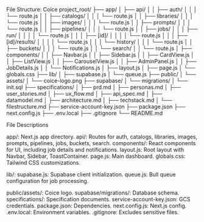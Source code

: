 File Structure: Coice
project_root/
├── app/
│   ├── api/
│   │   ├── auth/
│   │   │   └── route.js
│   │   ├── catalogs/
│   │   │   └── route.js
│   │   ├── libraries/
│   │   │   └── route.js
│   │   ├── images/
│   │   │   └── route.js
│   │   ├── prompts/
│   │   │   └── route.js
│   │   ├── pipelines/
│   │   │   └── route.js
│   │   ├── jobs/
│   │   │   ├── run/
│   │   │   │   └── route.js
│   │   │   ├── [id]/
│   │   │   │   └── route.js
│   │   │   ├── [id]/results/
│   │   │   │   └── route.js
│   │   │   └── history/
│   │   │       └── route.js
│   │   ├── buckets/
│   │   │   └── route.js
│   │   └── search/
│   │       └── route.js
│   ├── components/
│   │   ├── Navbar.js
│   │   ├── Sidebar.js
│   │   ├── CardView.js
│   │   ├── ListView.js
│   │   ├── CarouselView.js
│   │   ├── AdminPanel.js
│   │   ├── JobDetails.js
│   │   └── Notifications.js
│   ├── layout.js
│   ├── page.js
│   └── globals.css
├── lib/
│   ├── supabase.js
│   └── queue.js
├── public/
│   └── assets/
│       └── coice-logo.png
├── supabase/
│   └── migrations/
│       └── init.sql
├── specifications/
│   ├── prd.md
│   ├── personas.md
│   ├── user_stories.md
│   ├── ux_flow.md
│   ├── api_spec.md
│   ├── datamodel.md
│   ├── architecture.md
│   ├── techstack.md
│   └── filestructure.md
├── service-account-key.json
├── package.json
├── next.config.js
├── .env.local
├── .gitignore
└── README.md

File Descriptions

app/: Next.js app directory.
api/: Routes for auth, catalogs, libraries, images, prompts, pipelines, jobs, buckets, search.
components/: React components for UI, including job details and notifications.
layout.js: Root layout with Navbar, Sidebar, ToastContainer.
page.js: Main dashboard.
globals.css: Tailwind CSS customizations.


lib/:
supabase.js: Supabase client initialization.
queue.js: Bull queue configuration for job processing.


public/assets/: Coice logo.
supabase/migrations/: Database schema.
specifications/: Specification documents.
service-account-key.json: GCS credentials.
package.json: Dependencies.
next.config.js: Next.js config.
.env.local: Environment variables.
.gitignore: Excludes sensitive files.

